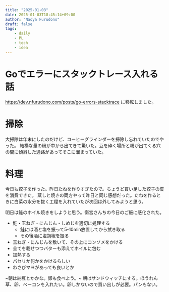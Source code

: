 ```yaml
---
title: "2025-01-03"
date: 2025-01-03T18:45:14+09:00
author: "Naoya Furudono"
draft: false
tags:
    - daily
    - PL
    - tech
    - idea
---
```


# Goでエラーにスタックトレース入れる話

<https://dev.nfurudono.com/posts/go-errors-stacktrace> に移転しました。

# 掃除

大掃除は年末にしたのだけど、コーヒーグラインダーを掃除し忘れていたのでやった。
結構な量の粉が中から出てきて驚いた。豆を砕く場所と粉が出てくる穴の間に傾斜した通路があってそこに溜まっていた。

# 料理

今日も餃子を作った。昨日たねを作りすぎたので。ちょうど買い足した餃子の皮を消費できた。
蒸しと焼きの両方やって昨日と同じ感想だった。たねを作るときに白菜の水分を抜く工程を入れていたが次回は外してみようと思う。

明日は鮭のホイル焼きをしようと思う。衛宮さんちの今日のご飯に感化された。

- 鮭・玉ねぎ・にんじん・しめじを適切に処理する
  - 鮭には酒と塩を振って5-10min放置してから拭き取る
  - その後酒に塩胡椒を振る
- 玉ねぎ・にんじんを敷いて、その上にコンソメをかける
- 全てを載せつつバターも添えてホイルに包む
- 加熱する
- パセリか何かをかけるらしい
- わさびマヨがあっても良いとか

~朝は納豆とかかな。卵も食べよう。~
朝はサンドウィッチにする。ほうれん草、卵、ベーコンを入れたい。卵しかないので買い出しが必要。パンもない。
